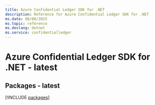 ```yaml
---
title: Azure Confidential Ledger SDK for .NET
description: Reference for Azure Confidential Ledger SDK for .NET
ms.date: 08/08/2025
ms.topic: reference
ms.devlang: dotnet
ms.service: confidentialledger
---
```

# Azure Confidential Ledger SDK for .NET - latest
## Packages - latest
[!INCLUDE [packages](confidential-ledger-index.md)]